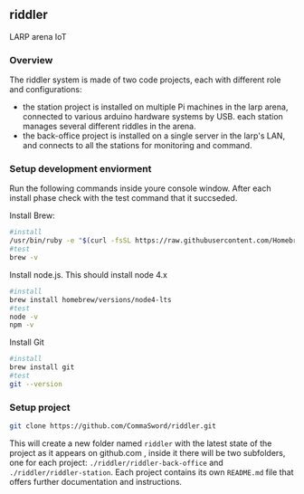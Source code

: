 ## riddler
LARP arena IoT

### Overview
The riddler system is made of two code projects, each with different role and configurations:
 - the station project is installed on multiple Pi machines in the larp arena, connected to various arduino hardware systems by USB. each station manages several different riddles in the arena.
 - the back-office project is installed on a single server in the larp's LAN, and connects to all the stations for monitoring and command.

### Setup development enviorment

Run the following commands inside youre console window. After each install phase check with the test command that it succseded.

Install Brew: 
```bash
#install
/usr/bin/ruby -e "$(curl -fsSL https://raw.githubusercontent.com/Homebrew/install/master/install)"
#test 
brew -v
```

Install node.js. This should install node 4.x
```bash
#install
brew install homebrew/versions/node4-lts
#test 
node -v 
npm -v 
```

Install Git
```bash
#install
brew install git
#test 
git --version
```

### Setup project
```bash
git clone https://github.com/CommaSword/riddler.git
```
This will create a new folder named ```riddler``` with the latest state of the project as it appears on github.com , inside it there will be two subfolders, one for each project: ```./riddler/riddler-back-office``` and ```./riddler/riddler-station```.
Each project contains its own ```README.md``` file that offers further documentation and instructions.
